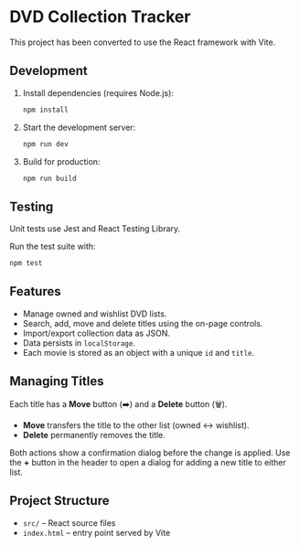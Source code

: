 # DVD Collection Tracker

This project has been converted to use the React framework with Vite.

## Development

1. Install dependencies (requires Node.js):

   ```bash
   npm install
   ```

2. Start the development server:

   ```bash
   npm run dev
   ```

3. Build for production:

   ```bash
   npm run build
   ```

## Testing

Unit tests use Jest and React Testing Library.

Run the test suite with:

```bash
npm test
```

## Features

- Manage owned and wishlist DVD lists.
- Search, add, move and delete titles using the on-page controls.
- Import/export collection data as JSON.
- Data persists in `localStorage`.
- Each movie is stored as an object with a unique `id` and `title`.

## Managing Titles

Each title has a **Move** button (➡️) and a **Delete** button (🗑️).

- **Move** transfers the title to the other list (owned ↔ wishlist).
- **Delete** permanently removes the title.

Both actions show a confirmation dialog before the change is applied. Use the
**+** button in the header to open a dialog for adding a new title to either
list.

## Project Structure

- `src/` – React source files
- `index.html` – entry point served by Vite

